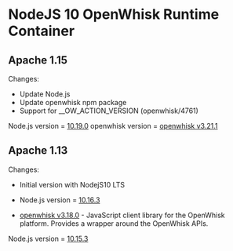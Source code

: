 <!--
#
# Licensed to the Apache Software Foundation (ASF) under one or more
# contributor license agreements.  See the NOTICE file distributed with
# this work for additional information regarding copyright ownership.
# The ASF licenses this file to You under the Apache License, Version 2.0
# (the "License"); you may not use this file except in compliance with
# the License.  You may obtain a copy of the License at
#
#     http://www.apache.org/licenses/LICENSE-2.0
#
# Unless required by applicable law or agreed to in writing, software
# distributed under the License is distributed on an "AS IS" BASIS,
# WITHOUT WARRANTIES OR CONDITIONS OF ANY KIND, either express or implied.
# See the License for the specific language governing permissions and
# limitations under the License.
#
-->

# NodeJS 10 OpenWhisk Runtime Container

## Apache 1.15
Changes:
  - Update Node.js
  - Update openwhisk npm package
  - Support for __OW_ACTION_VERSION (openwhisk/4761)

Node.js version = [10.19.0](https://nodejs.org/en/blog/release/v10.19.0/)
openwhisk version = [openwhisk v3.21.1](https://www.npmjs.com/package/openwhisk)

## Apache 1.13
Changes:
- Initial version with NodejS10 LTS
- Node.js version = [10.16.3](https://nodejs.org/en/blog/release/v10.16.3/)

- [openwhisk v3.18.0](https://www.npmjs.com/package/openwhisk) - JavaScript client library for the OpenWhisk platform. Provides a wrapper around the OpenWhisk APIs.

Node.js version = [10.15.3](https://nodejs.org/en/blog/release/v10.15.3/)
